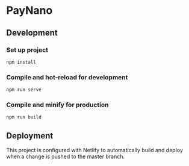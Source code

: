 # PayNano

## Development

### Set up project

```
npm install
```

### Compile and hot-reload for development

```
npm run serve
```

### Compile and minify for production

```
npm run build
```

## Deployment

This project is configured with Netlify to automatically build and deploy when a change is pushed to the master branch.
